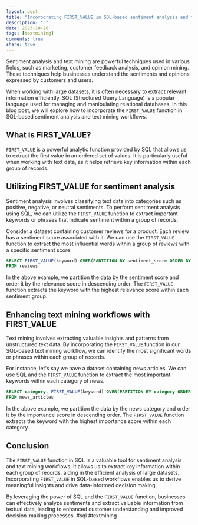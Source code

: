```yaml
---
layout: post
title: "Incorporating FIRST_VALUE in SQL-based sentiment analysis and text mining workflows"
description: " "
date: 2023-10-26
tags: [textmining]
comments: true
share: true
---
```


Sentiment analysis and text mining are powerful techniques used in various fields, such as marketing, customer feedback analysis, and opinion mining. These techniques help businesses understand the sentiments and opinions expressed by customers and users.

When working with large datasets, it is often necessary to extract relevant information efficiently. SQL (Structured Query Language) is a popular language used for managing and manipulating relational databases. In this blog post, we will explore how to incorporate the `FIRST_VALUE` function in SQL-based sentiment analysis and text mining workflows.

## What is FIRST_VALUE?

`FIRST_VALUE` is a powerful analytic function provided by SQL that allows us to extract the first value in an ordered set of values. It is particularly useful when working with text data, as it helps retrieve key information within each group of records.

## Utilizing FIRST_VALUE for sentiment analysis

Sentiment analysis involves classifying text data into categories such as positive, negative, or neutral sentiments. To perform sentiment analysis using SQL, we can utilize the `FIRST_VALUE` function to extract important keywords or phrases that indicate sentiment within a group of records.

Consider a dataset containing customer reviews for a product. Each review has a sentiment score associated with it. We can use the `FIRST_VALUE` function to extract the most influential words within a group of reviews with a specific sentiment score.

```sql
SELECT FIRST_VALUE(keyword) OVER(PARTITION BY sentiment_score ORDER BY relevance_score DESC)
FROM reviews
```

In the above example, we partition the data by the sentiment score and order it by the relevance score in descending order. The `FIRST_VALUE` function extracts the keyword with the highest relevance score within each sentiment group.

## Enhancing text mining workflows with FIRST_VALUE

Text mining involves extracting valuable insights and patterns from unstructured text data. By incorporating the `FIRST_VALUE` function in our SQL-based text mining workflow, we can identify the most significant words or phrases within each group of records.

For instance, let's say we have a dataset containing news articles. We can use SQL and the `FIRST_VALUE` function to extract the most important keywords within each category of news.

```sql
SELECT category, FIRST_VALUE(keyword) OVER(PARTITION BY category ORDER BY importance_score DESC)
FROM news_articles
```

In the above example, we partition the data by the news category and order it by the importance score in descending order. The `FIRST_VALUE` function extracts the keyword with the highest importance score within each category.

## Conclusion

The `FIRST_VALUE` function in SQL is a valuable tool for sentiment analysis and text mining workflows. It allows us to extract key information within each group of records, aiding in the efficient analysis of large datasets. Incorporating `FIRST_VALUE` in SQL-based workflows enables us to derive meaningful insights and drive data-informed decision making.

By leveraging the power of SQL and the `FIRST_VALUE` function, businesses can effectively analyze sentiments and extract valuable information from textual data, leading to enhanced customer understanding and improved decision-making processes. #sql #textmining